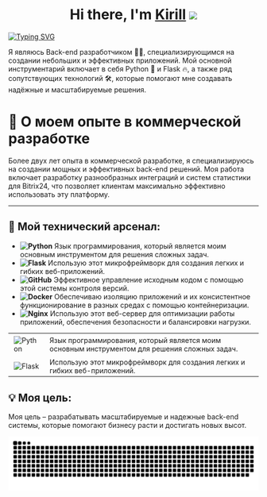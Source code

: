 <h1 align="center">Hi there, I'm <a href="https://t.me/lolipof" target="_blank">Kirill</a> 
<img src="https://github.com/blackcater/blackcater/raw/main/images/Hi.gif" height="32"/></h1>


[![Typing SVG](https://readme-typing-svg.herokuapp.com?color=%2336BCF7&lines=Junior+back-end+developer)](https://git.io/typing-svg)

Я являюсь Back-end разработчиком 🧑‍💻, специализирующимся на создании небольших и эффективных приложений. Мой основной инструментарий включает в себя Python 🐍 и Flask 🔥, а также ряд сопутствующих технологий 🛠️, которые помогают мне создавать надёжные и масштабируемые решения.


# 🚀 О моем опыте в коммерческой разработке
Более двух лет опыта в коммерческой разработке, я специализируюсь на создании мощных и эффективных back-end решений. Моя работа включает разработку разнообразных интеграций и систем статистики для Bitrix24, что позволяет клиентам максимально эффективно использовать эту платформу.

---

## 🔧 Мой технический арсенал:

- **![Python](https://img.shields.io/badge/python-3670A0?style=for-the-badge&logo=python&logoColor=ffdd54)** Язык программирования, который является моим основным инструментом для решения сложных задач.
- **![Flask](https://img.shields.io/badge/flask-%23000.svg?style=for-the-badge&logo=flask&logoColor=white)** Использую этот микрофреймворк для создания легких и гибких веб-приложений.
- **![GitHub](https://img.shields.io/badge/github-%23121011.svg?style=for-the-badge&logo=github&logoColor=white)** Эффективное управление исходным кодом с помощью этой системы контроля версий.
- **![Docker](https://img.shields.io/badge/docker-%230db7ed.svg?style=for-the-badge&logo=docker&logoColor=white)** Обеспечиваю изоляцию приложений и их консистентное функционирование в разных средах с помощью контейнеризации.
- **![Nginx](https://img.shields.io/badge/nginx-%23009639.svg?style=for-the-badge&logo=nginx&logoColor=white)** Использую этот веб-сервер для оптимизации работы приложений, обеспечения безопасности и балансировки нагрузки.

<table>
  <tr>
    <td><img src="https://img.shields.io/badge/python-3670A0?style=for-the-badge&logo=python&logoColor=ffdd54" alt="Python" style="vertical-align:top; margin:4px"></td>
    <td>Язык программирования, который является моим основным инструментом для решения сложных задач.</td>
  </tr>
  <tr>
    <td><img src="https://img.shields.io/badge/flask-%23000.svg?style=for-the-badge&logo=flask&logoColor=white" alt="Flask" style="vertical-align:top; margin:4px"></td>
    <td>Использую этот микрофреймворк для создания легких и гибких веб-приложений.</td>
  </tr>
  <!-- Продолжайте добавлять остальные технологии аналогичным образом -->
</table>

## 💡 Моя цель:

Моя цель – разрабатывать масштабируемые и надежные back-end системы, которые помогают бизнесу расти и достигать новых высот.

<picture>
  <source
    media="(prefers-color-scheme: dark)"
    srcset="https://raw.githubusercontent.com/platane/snk/output/github-contribution-grid-snake-dark.svg"
  />
  <source
    media="(prefers-color-scheme: light)"
    srcset="https://raw.githubusercontent.com/platane/snk/output/github-contribution-grid-snake.svg"
  />
  <img
    alt="github contribution grid snake animation"
    src="https://raw.githubusercontent.com/platane/snk/output/github-contribution-grid-snake.svg"
  />
</picture>
